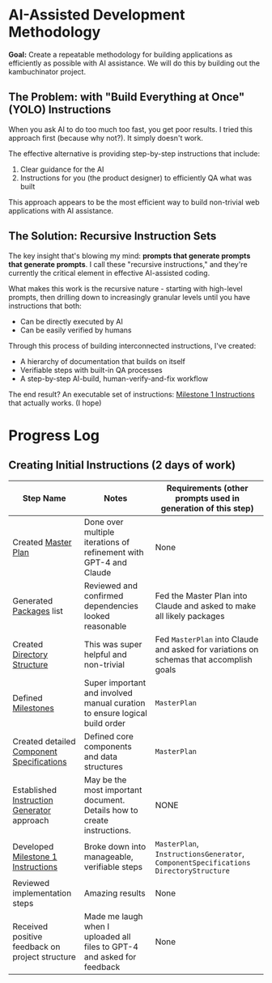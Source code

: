 # AI-Assisted Development Methodology

**Goal:** Create a repeatable methodology for building applications as efficiently as possible with AI assistance. We will do this by building out the kambuchinator project. 

## The Problem: with "Build Everything at Once" (YOLO) Instructions

When you ask AI to do too much too fast, you get poor results. I tried this approach first (because why not?). It simply doesn't work.

The effective alternative is providing step-by-step instructions that include:
1. Clear guidance for the AI
2. Instructions for you (the product designer) to efficiently QA what was built

This approach appears to be the most efficient way to build non-trivial web applications with AI assistance.

## The Solution: Recursive Instruction Sets

The key insight that's blowing my mind: **prompts that generate prompts that generate prompts**. I call these "recursive instructions," and they're currently the critical element in effective AI-assisted coding.

What makes this work is the recursive nature - starting with high-level prompts, then drilling down to increasingly granular levels until you have instructions that both:
- Can be directly executed by AI
- Can be easily verified by humans

Through this process of building interconnected instructions, I've created:
- A hierarchy of documentation that builds on itself
- Verifiable steps with built-in QA processes
- A step-by-step AI-build, human-verify-and-fix workflow

The end result? An executable set of instructions: [Milestone 1 Instructions](./07-Milestone1Instructions.md) that actually works. (I hope)

# Progress Log

## Creating Initial Instructions (2 days of work)

| Step Name                                                                    | Notes                                                                      | Requirements (other prompts used in generation of this step)                           |
| ---------------------------------------------------------------------------- | -------------------------------------------------------------------------- | -------------------------------------------------------------------------------------- |
| Created [Master Plan](./01-MasterPlan.md)                                    | Done over multiple iterations of refinement with GPT-4 and Claude          | None                                                                                   |
| Generated [Packages](./03-Packages.md) list                                  | Reviewed and confirmed dependencies looked reasonable                      | Fed the Master Plan into Claude and asked to make all likely packages                  |
| Created [Directory Structure](./04-DirectoryStructure.md)                    | This was super helpful and non-trivial                                     | Fed `MasterPlan` into Claude and asked for variations on schemas that accomplish goals |
| Defined [Milestones](./02-Milestones.md)                                     | Super important and involved manual curation to ensure logical build order | `MasterPlan`                                                                           |
| Created detailed [Component Specifications](./05-ComponentSpecifications.md) | Defined core components and data structures                                | `MasterPlan`                                                                           |
| Established [Instruction Generator](./06-InstructionGenerator.md) approach   | May be the most important document. Details how to create instructions.    | NONE                                                                                   |
| Developed [Milestone 1 Instructions](./07-Milestone1Instructions.md)         | Broke down into manageable, verifiable steps                               | `MasterPlan`, `InstructionsGenerator`, `ComponentSpecifications` `DirectoryStructure`  |
| Reviewed implementation steps                                                | Amazing results                                                            | None                                                                                   |
| Received positive feedback on project structure                              | Made me laugh when I uploaded all files to GPT-4 and asked for feedback    | None                                                                                   |
